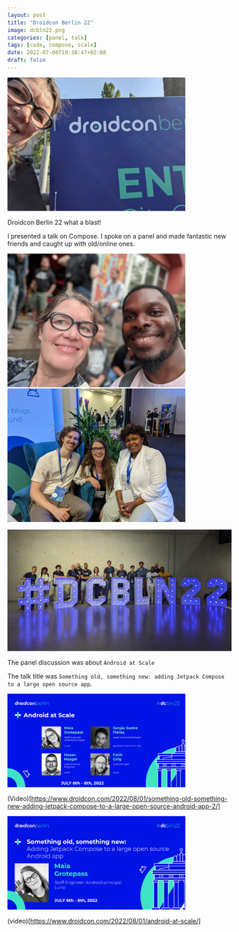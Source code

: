 ```yaml
---
layout: post
title: "Droidcon Berlin 22"
image: dcbln22.png
categories: [panel, talk]
tags: [code, compose, scale]
date: 2022-07-06T19:38:47+02:00
draft: false
---
```


<img src="dcbln22arrive.jpg" alt="drawing" width="400"/>

Droidcon Berlin 22 what a blast!

I presented a talk  on Compose. I spoke on a panel and made fantastic new friends and caught up with old/online ones.

<img src="SFMaia.jpg" alt="Meeting Segun" width="400"/><img src="MattMadonaMaia.jpg" alt="Matt and Madona" width="400"/>

<img src="dcbln22gdes.jpg" alt="Meeting Segun" width="600"/>


The panel discussion was about `Android at Scale`

The talk title was `Something old, something new: adding Jetpack Compose to a large open source app`. 

<img src="dcbln22panel.jpg" alt="Android at Scale" width="400"/>

(Video)[https://www.droidcon.com/2022/08/01/something-old-something-new-adding-jetpack-compose-to-a-large-open-source-android-app-2/]

<img src="dcbln22talk.jpg" alt="Something old, something new" width="400"/>

(video)[https://www.droidcon.com/2022/08/01/android-at-scale/]
